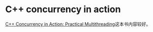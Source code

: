 # C++ concurrency in action

[C++ Concurrency in Action: Practical Multithreading](https://www.amazon.com/C-Concurrency-Action-Practical-Multithreading/dp/1933988770)这本书内容较好。